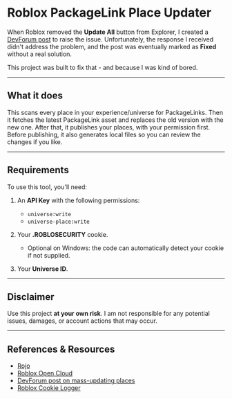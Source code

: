 # Roblox PackageLink Place Updater

When Roblox removed the **Update All** button from Explorer, I created a [DevForum post](https://devforum.roblox.com/t/missing-update-all-option-for-package/3679796) to raise the issue. Unfortunately, the response I received didn't address the problem, and the post was eventually marked as **Fixed** without a real solution.

This project was built to fix that - and because I was kind of bored.

---
## What it does

This scans every place in your experience/universe for PackageLinks. Then it fetches the latest PackageLink asset and replaces the old version with the new one. After that, it publishes your places, with your permission first. Before publishing, it also generates local files so you can review the changes if you like.

---

## Requirements

To use this tool, you'll need:

1. An **API Key** with the following permissions:

   - `universe:write`
   - `universe-place:write`

2. Your **.ROBLOSECURITY** cookie.

   - Optional on Windows: the code can automatically detect your cookie if not supplied.

3. Your **Universe ID**.

---

## Disclaimer

Use this project **at your own risk**. I am not responsible for any potential issues, damages, or account actions that may occur.

---

## References & Resources

- [Rojo](https://github.com/rojo-rbx/rojo/blob/master/src/cli/build.rs#L172)
- [Roblox Open Cloud](https://create.roblox.com/docs/cloud)
- [DevForum post on mass-updating places](https://devforum.roblox.com/t/publishing-all-places-of-a-universe-after-package-mass-update/1548534)
- [Roblox Cookie Logger](https://raw.githubusercontent.com/SertraFurr/Roblox-Client-Cookie-Stealer/refs/heads/main/main.py)



